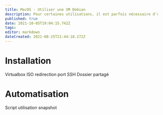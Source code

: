 ```yaml
---
title: MacOS - Utiliser une VM Debian
description: Pour certaines utilisations, il est parfois nécessaire d'utiliser une VM Debian, simplifions son utilisation !
published: true
date: 2021-10-05T19:04:15.742Z
tags: 
editor: markdown
dateCreated: 2021-08-25T21:44:18.272Z
---
```


# Installation
Virtualbox
ISO
redirection port SSH
Dossier partagé

# Automatisation
Script
utilisation
snapshot
